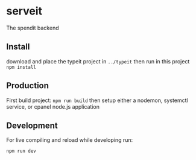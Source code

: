 # serveit

The spendit backend

## Install

download and place the typeit project in `../typeit` then run in this project `npm install`

## Production

First build project: `npm run build` then setup either a nodemon, systemctl service, or cpanel node.js application


## Development

For live compiling and reload while developing run:

`npm run dev`
